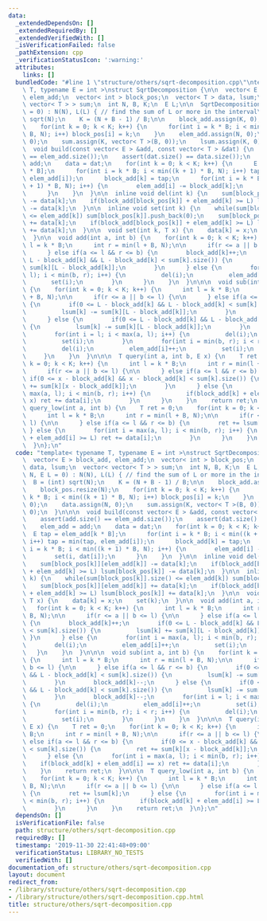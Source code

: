 ```yaml
---
data:
  _extendedDependsOn: []
  _extendedRequiredBy: []
  _extendedVerifiedWith: []
  _isVerificationFailed: false
  _pathExtension: cpp
  _verificationStatusIcon: ':warning:'
  attributes:
    links: []
  bundledCode: "#line 1 \"structure/others/sqrt-decomposition.cpp\"\ntemplate< typename\
    \ T, typename E = int >\nstruct SqrtDecomposition {\n\n  vector< E > block_add,\
    \ elem_add;\n  vector< int > block_pos;\n  vector< T > data, lsum;\n  vector<\
    \ vector< T > > sum;\n  int N, B, K;\n  E L;\n\n  SqrtDecomposition(int N, E L\
    \ = 0) : N(N), L(L) { // find the sum of L or more in the interval\n    B = (int)\
    \ sqrt(N);\n    K = (N + B - 1) / B;\n\n    block_add.assign(K, 0);\n    block_pos.resize(N);\n\
    \    for(int k = 0; k < K; k++) {\n      for(int i = k * B; i < min((k + 1) *\
    \ B, N); i++) block_pos[i] = k;\n    }\n    elem_add.assign(N, 0);\n    data.assign(N,\
    \ 0);\n    sum.assign(K, vector< T >(B, 0));\n    lsum.assign(K, 0);\n  }\n\n\n\
    \  void build(const vector< E > &add, const vector< T > &dat) {\n    assert(add.size()\
    \ == elem_add.size());\n    assert(dat.size() == data.size());\n    elem_add =\
    \ add;\n    data = dat;\n    for(int k = 0; k < K; k++) {\n      E tap = elem_add[k\
    \ * B];\n      for(int i = k * B; i < min((k + 1) * B, N); i++) tap = min(tap,\
    \ elem_add[i]);\n      block_add[k] = tap;\n      for(int i = k * B; i < min((k\
    \ + 1) * B, N); i++) {\n        elem_add[i] -= block_add[k];\n        set(i, dat[i]);\n\
    \      }\n    }\n  }\n\n  inline void del(int k) {\n    sum[block_pos[k]][elem_add[k]]\
    \ -= data[k];\n    if(block_add[block_pos[k]] + elem_add[k] >= L) lsum[block_pos[k]]\
    \ -= data[k];\n  }\n\n  inline void set(int k) {\n    while(sum[block_pos[k]].size()\
    \ <= elem_add[k]) sum[block_pos[k]].push_back(0);\n    sum[block_pos[k]][elem_add[k]]\
    \ += data[k];\n    if(block_add[block_pos[k]] + elem_add[k] >= L) lsum[block_pos[k]]\
    \ += data[k];\n  }\n\n  void set(int k, T x) {\n    data[k] = x;\n    set(k);\n\
    \  }\n\n  void add(int a, int b) {\n    for(int k = 0; k < K; k++) {\n      int\
    \ l = k * B;\n      int r = min(l + B, N);\n\n      if(r <= a || b <= l) {\n\n\
    \      } else if(a <= l && r <= b) {\n        block_add[k]++;\n        if(0 <=\
    \ L - block_add[k] && L - block_add[k] < sum[k].size()) {\n          lsum[k] +=\
    \ sum[k][L - block_add[k]];\n        }\n      } else {\n        for(int i = max(a,\
    \ l); i < min(b, r); i++) {\n          del(i);\n          elem_add[i]++;\n   \
    \       set(i);\n        }\n      }\n    }\n  }\n\n\n  void sub(int a, int b)\
    \ {\n    for(int k = 0; k < K; k++) {\n      int l = k * B;\n      int r = min(l\
    \ + B, N);\n\n      if(r <= a || b <= l) {\n\n      } else if(a <= l && r <= b)\
    \ {\n        if(0 <= L - block_add[k] && L - block_add[k] < sum[k].size()) {\n\
    \          lsum[k] -= sum[k][L - block_add[k]];\n        }\n        block_add[k]--;\n\
    \      } else {\n        if(0 <= L - block_add[k] && L - block_add[k] < sum[k].size())\
    \ {\n          lsum[k] -= sum[k][L - block_add[k]];\n        }\n        block_add[k]--;\n\
    \        for(int i = l; i < max(a, l); i++) {\n          del(i);\n          elem_add[i]++;\n\
    \          set(i);\n        }\n        for(int i = min(b, r); i < r; i++) {\n\
    \          del(i);\n          elem_add[i]++;\n          set(i);\n        }\n \
    \     }\n    }\n  }\n\n\n  T query(int a, int b, E x) {\n    T ret = 0;\n    for(int\
    \ k = 0; k < K; k++) {\n      int l = k * B;\n      int r = min(l + B, N);\n\n\
    \      if(r <= a || b <= l) {\n\n      } else if(a <= l && r <= b) {\n       \
    \ if(0 <= x - block_add[k] && x - block_add[k] < sum[k].size()) {\n          ret\
    \ += sum[k][x - block_add[k]];\n        }\n      } else {\n        for(int i =\
    \ max(a, l); i < min(b, r); i++) {\n          if(block_add[k] + elem_add[i] ==\
    \ x) ret += data[i];\n        }\n      }\n    }\n    return ret;\n  }\n\n\n  T\
    \ query_low(int a, int b) {\n    T ret = 0;\n    for(int k = 0; k < K; k++) {\n\
    \      int l = k * B;\n      int r = min(l + B, N);\n\n      if(r <= a || b <=\
    \ l) {\n\n      } else if(a <= l && r <= b) {\n        ret += lsum[k];\n     \
    \ } else {\n        for(int i = max(a, l); i < min(b, r); i++) {\n          if(block_add[k]\
    \ + elem_add[i] >= L) ret += data[i];\n        }\n      }\n    }\n    return ret;\n\
    \  }\n};\n"
  code: "template< typename T, typename E = int >\nstruct SqrtDecomposition {\n\n\
    \  vector< E > block_add, elem_add;\n  vector< int > block_pos;\n  vector< T >\
    \ data, lsum;\n  vector< vector< T > > sum;\n  int N, B, K;\n  E L;\n\n  SqrtDecomposition(int\
    \ N, E L = 0) : N(N), L(L) { // find the sum of L or more in the interval\n  \
    \  B = (int) sqrt(N);\n    K = (N + B - 1) / B;\n\n    block_add.assign(K, 0);\n\
    \    block_pos.resize(N);\n    for(int k = 0; k < K; k++) {\n      for(int i =\
    \ k * B; i < min((k + 1) * B, N); i++) block_pos[i] = k;\n    }\n    elem_add.assign(N,\
    \ 0);\n    data.assign(N, 0);\n    sum.assign(K, vector< T >(B, 0));\n    lsum.assign(K,\
    \ 0);\n  }\n\n\n  void build(const vector< E > &add, const vector< T > &dat) {\n\
    \    assert(add.size() == elem_add.size());\n    assert(dat.size() == data.size());\n\
    \    elem_add = add;\n    data = dat;\n    for(int k = 0; k < K; k++) {\n    \
    \  E tap = elem_add[k * B];\n      for(int i = k * B; i < min((k + 1) * B, N);\
    \ i++) tap = min(tap, elem_add[i]);\n      block_add[k] = tap;\n      for(int\
    \ i = k * B; i < min((k + 1) * B, N); i++) {\n        elem_add[i] -= block_add[k];\n\
    \        set(i, dat[i]);\n      }\n    }\n  }\n\n  inline void del(int k) {\n\
    \    sum[block_pos[k]][elem_add[k]] -= data[k];\n    if(block_add[block_pos[k]]\
    \ + elem_add[k] >= L) lsum[block_pos[k]] -= data[k];\n  }\n\n  inline void set(int\
    \ k) {\n    while(sum[block_pos[k]].size() <= elem_add[k]) sum[block_pos[k]].push_back(0);\n\
    \    sum[block_pos[k]][elem_add[k]] += data[k];\n    if(block_add[block_pos[k]]\
    \ + elem_add[k] >= L) lsum[block_pos[k]] += data[k];\n  }\n\n  void set(int k,\
    \ T x) {\n    data[k] = x;\n    set(k);\n  }\n\n  void add(int a, int b) {\n \
    \   for(int k = 0; k < K; k++) {\n      int l = k * B;\n      int r = min(l +\
    \ B, N);\n\n      if(r <= a || b <= l) {\n\n      } else if(a <= l && r <= b)\
    \ {\n        block_add[k]++;\n        if(0 <= L - block_add[k] && L - block_add[k]\
    \ < sum[k].size()) {\n          lsum[k] += sum[k][L - block_add[k]];\n       \
    \ }\n      } else {\n        for(int i = max(a, l); i < min(b, r); i++) {\n  \
    \        del(i);\n          elem_add[i]++;\n          set(i);\n        }\n   \
    \   }\n    }\n  }\n\n\n  void sub(int a, int b) {\n    for(int k = 0; k < K; k++)\
    \ {\n      int l = k * B;\n      int r = min(l + B, N);\n\n      if(r <= a ||\
    \ b <= l) {\n\n      } else if(a <= l && r <= b) {\n        if(0 <= L - block_add[k]\
    \ && L - block_add[k] < sum[k].size()) {\n          lsum[k] -= sum[k][L - block_add[k]];\n\
    \        }\n        block_add[k]--;\n      } else {\n        if(0 <= L - block_add[k]\
    \ && L - block_add[k] < sum[k].size()) {\n          lsum[k] -= sum[k][L - block_add[k]];\n\
    \        }\n        block_add[k]--;\n        for(int i = l; i < max(a, l); i++)\
    \ {\n          del(i);\n          elem_add[i]++;\n          set(i);\n        }\n\
    \        for(int i = min(b, r); i < r; i++) {\n          del(i);\n          elem_add[i]++;\n\
    \          set(i);\n        }\n      }\n    }\n  }\n\n\n  T query(int a, int b,\
    \ E x) {\n    T ret = 0;\n    for(int k = 0; k < K; k++) {\n      int l = k *\
    \ B;\n      int r = min(l + B, N);\n\n      if(r <= a || b <= l) {\n\n      }\
    \ else if(a <= l && r <= b) {\n        if(0 <= x - block_add[k] && x - block_add[k]\
    \ < sum[k].size()) {\n          ret += sum[k][x - block_add[k]];\n        }\n\
    \      } else {\n        for(int i = max(a, l); i < min(b, r); i++) {\n      \
    \    if(block_add[k] + elem_add[i] == x) ret += data[i];\n        }\n      }\n\
    \    }\n    return ret;\n  }\n\n\n  T query_low(int a, int b) {\n    T ret = 0;\n\
    \    for(int k = 0; k < K; k++) {\n      int l = k * B;\n      int r = min(l +\
    \ B, N);\n\n      if(r <= a || b <= l) {\n\n      } else if(a <= l && r <= b)\
    \ {\n        ret += lsum[k];\n      } else {\n        for(int i = max(a, l); i\
    \ < min(b, r); i++) {\n          if(block_add[k] + elem_add[i] >= L) ret += data[i];\n\
    \        }\n      }\n    }\n    return ret;\n  }\n};\n"
  dependsOn: []
  isVerificationFile: false
  path: structure/others/sqrt-decomposition.cpp
  requiredBy: []
  timestamp: '2019-11-30 22:41:48+09:00'
  verificationStatus: LIBRARY_NO_TESTS
  verifiedWith: []
documentation_of: structure/others/sqrt-decomposition.cpp
layout: document
redirect_from:
- /library/structure/others/sqrt-decomposition.cpp
- /library/structure/others/sqrt-decomposition.cpp.html
title: structure/others/sqrt-decomposition.cpp
---
```

